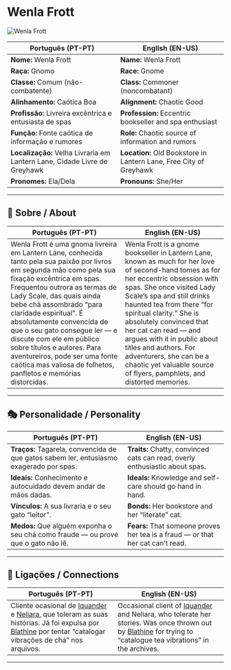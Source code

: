# Wenla Frott

![Wenla Frott](assets/npc/npc_blank.png)

| **Português (PT-PT)** | **English (EN-US)** |
| --------------------- | ------------------- |
| **Nome:** Wenla Frott | **Name:** Wenla Frott |
| **Raça:** Gnomo | **Race:** Gnome |
| **Classe:** Comum (não-combatente) | **Class:** Commoner (noncombatant) |
| **Alinhamento:** Caótica Boa | **Alignment:** Chaotic Good |
| **Profissão:** Livreira excêntrica e entusiasta de spas | **Profession:** Eccentric bookseller and spa enthusiast |
| **Função:** Fonte caótica de informação e rumores | **Role:** Chaotic source of information and rumors |
| **Localização:** Velha Livraria em Lantern Lane, Cidade Livre de Greyhawk | **Location:** Old Bookstore in Lantern Lane, Free City of Greyhawk |
| **Pronomes:** Ela/Dela | **Pronouns:** She/Her |

---

## 📖 Sobre / About

| **Português (PT-PT)** | **English (EN-US)** |
| --------------------- | ------------------- |
| Wenla Frott é uma gnoma livreira em Lantern Lane, conhecida tanto pela sua paixão por livros em segunda mão como pela sua fixação excêntrica em spas. Frequentou outrora as termas de Lady Scale, das quais ainda bebe chá assombrado “para claridade espiritual”. É absolutamente convencida de que o seu gato consegue ler — e discute com ele em público sobre títulos e autores. Para aventureiros, pode ser uma fonte caótica mas valiosa de folhetos, panfletos e memórias distorcidas. | Wenla Frott is a gnome bookseller in Lantern Lane, known as much for her love of second-hand tomes as for her eccentric obsession with spas. She once visited Lady Scale’s spa and still drinks haunted tea from there “for spiritual clarity.” She is absolutely convinced that her cat can read — and argues with it in public about titles and authors. For adventurers, she can be a chaotic yet valuable source of flyers, pamphlets, and distorted memories. |

---

## 🎭 Personalidade / Personality

| **Português (PT-PT)** | **English (EN-US)** |
| --------------------- | ------------------- |
| **Traços:** Tagarela, convencida de que gatos sabem ler, entusiasmo exagerado por spas. | **Traits:** Chatty, convinced cats can read, overly enthusiastic about spas. |
| **Ideais:** Conhecimento e autocuidado devem andar de mãos dadas. | **Ideals:** Knowledge and self-care should go hand in hand. |
| **Vínculos:** A sua livraria e o seu gato “leitor”. | **Bonds:** Her bookstore and her “literate” cat. |
| **Medos:** Que alguém exponha o seu chá como fraude — ou prove que o gato não lê. | **Fears:** That someone proves her tea is a fraud — or that her cat can’t read. |

---

## 🔗 Ligações / Connections

| **Português (PT-PT)**                                                                                                                                                                                                             | **English (EN-US)**                                                                                                                                                                                             |
| --------------------------------------------------------------------------------------------------------------------------------------------------------------------------------------------------------------------------------- | --------------------------------------------------------------------------------------------------------------------------------------------------------------------------------------------------------------- |
| Cliente ocasional de [Iquander](iquander_of_greyhawk.md) e [Neliara](neliara_de_oghma.md), que toleram as suas histórias. Já foi expulsa por [Blathine](sister_blathine.md) por tentar “catalogar vibrações de chá” nos arquivos. | Occasional client of [Iquander](iquander_of_greyhawk.md) and Neliara, who tolerate her stories. Was once thrown out by [Blathine](sister_blathine.md) for trying to “catalogue tea vibrations” in the archives. |

---
